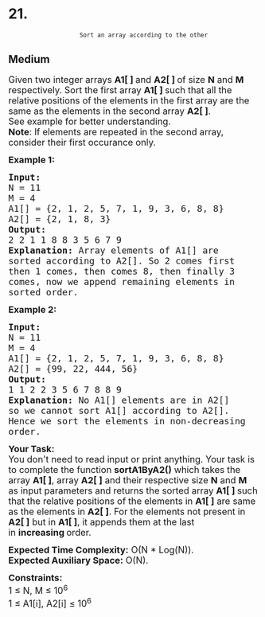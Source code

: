 # 21. 
                        Sort an array according to the other
##  Medium 
<div class="problem-statement">
                <p></p><p><span style="font-size:18px">Given two integer arrays <strong>A1[ ] </strong>and <strong>A2[ ] </strong>of size <strong>N</strong> and <strong>M</strong> respectively. Sort the first array <strong>A1[ ]&nbsp;</strong>such that all the relative positions of the elements in the first array are the same as the elements in the second array <strong>A2[ ]</strong>.<br>
See example for better understanding.<br>
<strong>Note</strong>: If elements are repeated in the second array, consider their first occurance only.</span></p>

<p><span style="font-size:18px"><strong>Example 1:</strong></span></p>

<pre><span style="font-size:18px"><strong>Input:
</strong>N = 11 
M = 4
A1[] = {2, 1, 2, 5, 7, 1, 9, 3, 6, 8, 8}
A2[] = {2, 1, 8, 3}
<strong>Output: 
</strong>2 2 1 1 8 8 3 5 6 7 9<strong>
Explanation: </strong>Array elements of A1[] are
sorted according to A2[]. So 2 comes first
then 1 comes, then comes 8, then finally 3
comes, now we append remaining elements in
sorted order.</span>
</pre>

<p><span style="font-size:18px"><strong>Example 2:</strong></span></p>

<pre><span style="font-size:18px"><strong>Input:
</strong>N = 11 
M = 4
A1[] = {2, 1, 2, 5, 7, 1, 9, 3, 6, 8, 8}
A2[] = {99, 22, 444, 56}
<strong>Output: 
</strong>1 1 2 2 3 5 6 7 8 8 9<strong>
Explanation: </strong>No A1[] elements are in A2[]
so we cannot sort A1[] according to A2[].
Hence we sort the elements in non-decreasing 
order.</span></pre>

<p><span style="font-size:18px"><strong>Your Task:</strong><br>
You don't need to read input or print anything. Your task is to complete the function&nbsp;<strong>sortA1ByA2()</strong>&nbsp;which takes the array <strong>A1[ ]</strong>, array <strong>A2[ ]</strong> and their respective size <strong>N</strong> and <strong>M</strong> as input parameters&nbsp;and returns the&nbsp;sorted array <strong>A1[ ] </strong>such that the relative positions of the elements in <strong>A1[ ]</strong> are same as the elements in <strong>A2[ ]</strong>. For the elements not present in <strong>A2[ ]</strong> but in <strong>A1[ ]</strong>, it appends them at the last in&nbsp;<strong>increasing&nbsp;</strong>order.&nbsp;</span></p>

<p><span style="font-size:18px"><strong>Expected Time Complexity:</strong>&nbsp;O(N * Log(N)).<br>
<strong>Expected Auxiliary Space:</strong>&nbsp;O(N).</span></p>

<p><span style="font-size:18px"><strong>Constraints:</strong></span><br>
<span style="font-size:18px">1 ≤ N, M&nbsp;≤ 10<sup>6</sup><br>
1 ≤ A1[i], A2[i] ≤&nbsp;10<sup>6</sup> </span></p>
 <p></p>
            </div>